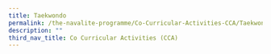 ```yaml
---
title: Taekwondo
permalink: /the-navalite-programme/Co-Curricular-Activities-CCA/Taekwondo/
description: ""
third_nav_title: Co Curricular Activities (CCA)
---
```

